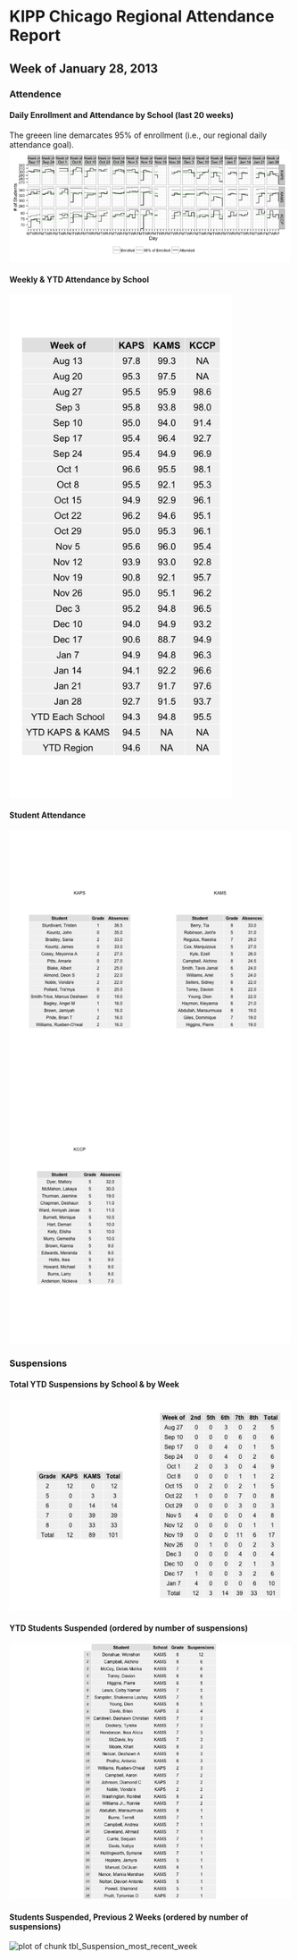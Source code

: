 KIPP Chicago Regional Attendance Report
========================================================
Week of January 28, 2013
--------------------------------------------------------

### Attendence













#### Daily Enrollment and Attendance by School (last 20 weeks)
The greeen line demarcates 95% of enrollment (i.e., our regional daily attendance goal).
![plot of chunk fig_Daily_Attendence](figure/fig_Daily_Attendence.png) 


#### Weekly & YTD Attendance by School
<img src="figure/tbl_Weekly_Attendance.png" width="400"   alt="plot of chunk tbl_Weekly_Attendance" title="plot of chunk tbl_Weekly_Attendance" /> 


#### Student Attendance 
![plot of chunk Student_Attendence](figure/Student_Attendence.png) 



### Suspensions


#### Total YTD Suspensions by School & by Week
![plot of chunk tbl_Suspensions](figure/tbl_Suspensions.png) 

#### YTD Students Suspended (ordered by number of suspensions)
![plot of chunk tbl_Suspensions_Leaderboard](figure/tbl_Suspensions_Leaderboard.png) 

#### Students Suspended, Previous 2 Weeks (ordered by number of suspensions)
![plot of chunk tbl_Suspension_most_recent_week](figure/tbl_Suspension_most_recent_week.png) 



